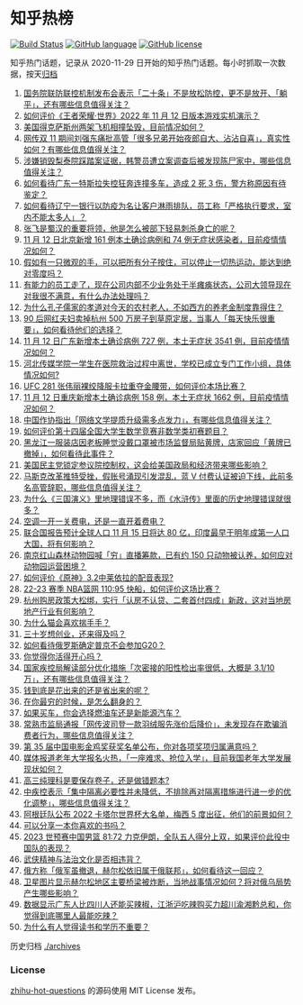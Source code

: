 # 知乎热榜
[![Build Status](https://github.com/ToWeLong/zhihu-hot-questions/workflows/CI/badge.svg)](https://github.com/ToWeLong/zhihu-hot-questions/actions)
[![GitHub language](https://img.shields.io/badge/language-golang-orange.svg)](https://golang.org/)
[![GitHub license](https://img.shields.io/github/license/ToWeLong/zhihu-hot-questions)](https://github.com/ToWeLong/zhihu-hot-questions/blob/main/LICENSE)

知乎热门话题，记录从 2020-11-29 日开始的知乎热门话题。每小时抓取一次数据，按天[归档](./archives)

<!-- BEGIN -->

1. [国务院联防联控机制发布会表示「二十条」不是放松防控，更不是放开、「躺平」，还有哪些信息值得关注？](https://www.zhihu.com/question/566254559)
1. [如何评价《王者荣耀·世界》2022 年 11 月 12 日版本游戏实机演示？](https://www.zhihu.com/question/566285931)
1. [美国得克萨斯州两架飞机相撞坠毁，目前情况如何？](https://www.zhihu.com/question/566404778)
1. [网传双 11 期间刘强东痛批高管「很多兄弟开始夜郎自大、沾沾自喜」，真实性如何？有哪些信息值得关注？](https://www.zhihu.com/question/565833885)
1. [涉嫌销毁梨泰院踩踏案证据，韩警员遭立案调查后被发现陈尸家中，哪些信息值得关注？](https://www.zhihu.com/question/566045808)
1. [如何看待广东一特斯拉失控狂奔连撞多车，造成 2 死 3 伤，警方称原因有待鉴定？](https://www.zhihu.com/question/565195310)
1. [如何看待辽宁一银行以防疫为名让客户淋雨排队，员工称「严格执行要求，室内不能太多人」？](https://www.zhihu.com/question/566242380)
1. [张飞是蜀汉的重要将领，他是怎么被部下轻易刺杀身亡的呢？](https://www.zhihu.com/question/565748973)
1. [11 月 12 日北京新增 161 例本土确诊病例和 74 例无症状感染者，目前疫情情况如何？](https://www.zhihu.com/question/566401074)
1. [假如有一只微观的手，可以把所有分子按住，可以停止一切热运动，能达到绝对零度吗？](https://www.zhihu.com/question/564971051)
1. [有能力的员工走了，现在公司内部不少业务处于半瘫痪状态，公司大领导现在对我很不满意，有什么办法处理吗？](https://www.zhihu.com/question/564588311)
1. [为什么孔子儒家的孝道对今天的农村老人，不如西方的养老金制度靠得住？](https://www.zhihu.com/question/566307349)
1. [90 后网红夫妇卖掉杭州 500 万房子到草原定居，当事人「每天快乐很重要」，如何看待他们的选择？](https://www.zhihu.com/question/565857415)
1. [11 月 12 日广东新增本土确诊病例 727 例，本土无症状 3541 例，目前疫情情况如何？](https://www.zhihu.com/question/566403103)
1. [河北传媒学院一学生在医院救治过程中离世，学校已成立专门工作小组，具体情况如何?](https://www.zhihu.com/question/566417282)
1. [UFC 281 张伟丽裸绞降服卡拉重夺金腰带，如何评价本场比赛？](https://www.zhihu.com/question/566421562)
1. [11 月 12 日重庆新增本土确诊病例 158 例，本土无症状 1662 例，目前疫情情况如何？](https://www.zhihu.com/question/566401610)
1. [中国作协指出「网络文学提质升级需多点发力」，有哪些信息值得关注？](https://www.zhihu.com/question/566018477)
1. [如何评价第十四届全国大学生数学竞赛非数学类初赛题目？](https://www.zhihu.com/question/566102277)
1. [黑龙江一服装店因老板睡觉没戴口罩被市场监督局贴黄牌，店家回应「黄牌已撤掉」，如何看待此事件？](https://www.zhihu.com/question/566259931)
1. [美国民主党锁定参议院控制权，这会给美国政局和经济带来哪些影响？](https://www.zhihu.com/question/566410290)
1. [马斯克改革推特受挫，假账号涌现引发混乱，蓝 V 付费认证被迫下线，此前多名高管辞职，哪些信息值得关注？](https://www.zhihu.com/question/566209357)
1. [为什么《三国演义》里地理错误不多，而《水浒传》里面的历史地理错误就很多？](https://www.zhihu.com/question/445678567)
1. [空调一开一关费电，还是一直开着费电？](https://www.zhihu.com/question/285831334)
1. [联合国报告预计全球人口 11 月 15 日将达 80 亿，印度最早于明年成第一人口大国，将有何影响？](https://www.zhihu.com/question/565982678)
1. [南京红山森林动物园喊「穷」直播筹款，已有约 150 只动物被认养，如何应对动物园运营困境？](https://www.zhihu.com/question/565556759)
1. [如何评价《原神》3.2中莱依拉的配音表现?](https://www.zhihu.com/question/565807568)
1. [22-23 赛季 NBA篮网 110:95 快船，如何评价这场比赛？](https://www.zhihu.com/question/566389492)
1. [杭州购房政策大松绑，实行「认房不认贷、二套首付四成」新政，这对当地房地产行业有何影响？](https://www.zhihu.com/question/566078237)
1. [为什么猫会喜欢揣手手？](https://www.zhihu.com/question/264022972)
1. [三十岁想创业，还来得及吗？](https://www.zhihu.com/question/555372577)
1. [如何看待俄罗斯确定普京不会参加G20？](https://www.zhihu.com/question/565813424)
1. [你觉得你活得开心吗？](https://www.zhihu.com/question/566190336)
1. [国家疾控局解读部分优化措施「次密接的阳性检出率很低，大概是 3.1/10 万」，还有哪些信息值得关注？](https://www.zhihu.com/question/566261507)
1. [钱到底是花出来的还是省出来的呢？](https://www.zhihu.com/question/565428438)
1. [在你最穷的时候，是怎么翻身的？](https://www.zhihu.com/question/403275033)
1. [如果买车，你会选择燃油车还是新能源汽车？](https://www.zhihu.com/question/565018360)
1. [常熟市监局通报「网传波司登一款羽绒服先涨价后降价」，未发现存在欺骗消费者行为，哪些信息值得关注？](https://www.zhihu.com/question/566075581)
1. [第 35 届中国电影金鸡奖获奖名单公布，你对各项奖项归属满意吗？](https://www.zhihu.com/question/566276895)
1. [媒体报道老年大学报名火热，「一座难求、抢位入学」，目前我国老年大学发展现状如何？](https://www.zhihu.com/question/565548236)
1. [高三纯理科是要保存卷子，还是做错题本?](https://www.zhihu.com/question/564443062)
1. [中疾控表示「集中隔离必要性并未降低，不排除再对隔离措施进行进一步的优化调整」，哪些信息值得关注？](https://www.zhihu.com/question/566263334)
1. [阿根廷队公布 2022 卡塔尔世界杯大名单，梅西 5 度出征，他们的前景如何？](https://www.zhihu.com/question/566097308)
1. [可以分享一本你喜欢的书吗？](https://www.zhihu.com/question/564964203)
1. [2023 世预赛中国男篮 81:72 力克伊朗，全队五人得分上双，如果评价此役中国队的表现？](https://www.zhihu.com/question/566089809)
1. [武侠精神与法治文化是否相违背？](https://www.zhihu.com/question/67374021)
1. [俄方称「俄军虽撤退，赫尔松依旧属于俄联邦」，如何看待这一回应？](https://www.zhihu.com/question/566237869)
1. [卫星图片显示赫尔松地区主要桥梁被炸断，当地战事情况如何？将对俄乌局势产生哪些影响？](https://www.zhihu.com/question/566194925)
1. [数据显示广东人比四川人还能买辣椒，江浙沪吃辣购买力超川渝湘黔总和，你觉得到底哪里人最能吃辣？](https://www.zhihu.com/question/566054409)
1. [为什么有人觉得读书和学历不重要？](https://www.zhihu.com/question/566102244)

<!-- END -->

历史归档 [./archives](./archives)


### License
[zhihu-hot-questions](https://github.com/towelong/zhihu-hot-questions) 的源码使用 MIT License 发布。